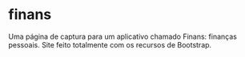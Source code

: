 # finans
Uma página de captura para um aplicativo chamado Finans: finanças pessoais. Site feito totalmente com os recursos de Bootstrap.
